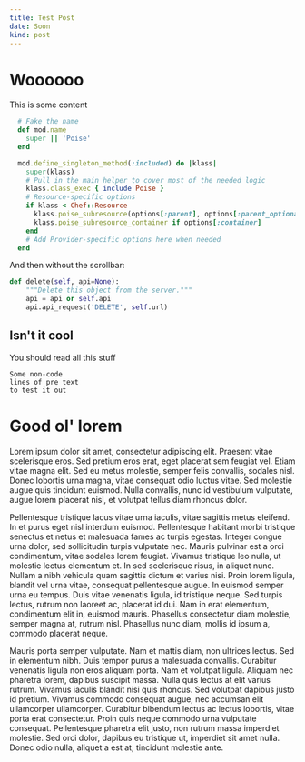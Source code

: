```yaml
---
title: Test Post
date: Soon
kind: post
---
```


# Woooooo

This is some content

```ruby
  # Fake the name
  def mod.name
    super || 'Poise'
  end

  mod.define_singleton_method(:included) do |klass|
    super(klass)
    # Pull in the main helper to cover most of the needed logic
    klass.class_exec { include Poise }
    # Resource-specific options
    if klass < Chef::Resource
      klass.poise_subresource(options[:parent], options[:parent_optional]) if options[:parent]
      klass.poise_subresource_container if options[:container]
    end
    # Add Provider-specific options here when needed
  end
```

And then without the scrollbar:

```python
def delete(self, api=None):
    """Delete this object from the server."""
    api = api or self.api
    api.api_request('DELETE', self.url)
```

## Isn't it cool

You should read
all this stuff

    Some non-code
    lines of pre text
    to test it out

# Good ol' lorem

Lorem ipsum dolor sit amet, consectetur adipiscing elit. Praesent vitae
scelerisque eros. Sed pretium eros erat, eget placerat sem feugiat vel. Etiam
vitae magna elit. Sed eu metus molestie, semper felis convallis, sodales nisl.
Donec lobortis urna magna, vitae consequat odio luctus vitae. Sed molestie augue
quis tincidunt euismod. Nulla convallis, nunc id vestibulum vulputate, augue
lorem placerat nisl, et volutpat tellus diam rhoncus dolor.

Pellentesque tristique lacus vitae urna iaculis, vitae sagittis metus eleifend.
In et purus eget nisl interdum euismod. Pellentesque habitant morbi tristique
senectus et netus et malesuada fames ac turpis egestas. Integer congue urna
dolor, sed sollicitudin turpis vulputate nec. Mauris pulvinar est a orci
condimentum, vitae sodales lorem feugiat. Vivamus tristique leo nulla, ut
molestie lectus elementum et. In sed scelerisque risus, in aliquet nunc. Nullam
a nibh vehicula quam sagittis dictum et varius nisi. Proin lorem ligula, blandit
vel urna vitae, consequat pellentesque augue. In euismod semper urna eu tempus.
Duis vitae venenatis ligula, id tristique neque. Sed turpis lectus, rutrum non
laoreet ac, placerat id dui. Nam in erat elementum, condimentum elit in, euismod
mauris. Phasellus consectetur diam molestie, semper magna at, rutrum nisl.
Phasellus nunc diam, mollis id ipsum a, commodo placerat neque.

Mauris porta semper vulputate. Nam et mattis diam, non ultrices lectus. Sed in
elementum nibh. Duis tempor purus a malesuada convallis. Curabitur venenatis
ligula non eros aliquam porta. Nam et volutpat ligula. Aliquam nec pharetra
lorem, dapibus suscipit massa. Nulla quis lectus at elit varius rutrum. Vivamus
iaculis blandit nisi quis rhoncus. Sed volutpat dapibus justo id pretium.
Vivamus commodo consequat augue, nec accumsan elit ullamcorper ullamcorper.
Curabitur bibendum lectus ac lectus lobortis, vitae porta erat consectetur.
Proin quis neque commodo urna vulputate consequat. Pellentesque pharetra elit
justo, non rutrum massa imperdiet molestie. Sed orci dolor, dapibus eu tristique
ut, imperdiet sit amet nulla. Donec odio nulla, aliquet a est at, tincidunt
molestie ante.
